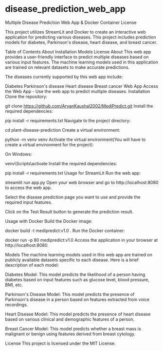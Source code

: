 # disease_prediction_web_app
Multiple Disease Prediction Web App & Docker Container
License

This project utilizes StreamLit and Docker to create an interactive web application for predicting various diseases. This project includes prediction models for diabetes, Parkinson's disease, heart disease, and breast cancer.

Table of Contents
About
Installation
Models
License
About
This web app provides a user-friendly interface to predict multiple diseases based on various input features. The machine learning models used in this application are trained on relevant datasets to make accurate predictions.

The diseases currently supported by this web app include:

Diabetes
Parkinson's disease
Heart disease
Breast cancer
Web App
Access the Web App - Use the web app to predict multiple diseases.
Installation
Clone the repository:

git clone https://github.com/AryanKaushal2002/MediPredict.git
Install the required dependencies:

pip install -r requirements.txt
Navigate to the project directory:

cd plant-disease-prediction
Create a virtual environment:

python -m venv venv
Activate the virtual environment(You will have to create a virtual environment for the project):

On Windows:

venv\Scripts\activate
Install the required dependencies:

pip install -r requirements.txt
Usage for StreamLit
Run the web app:

streamlit run app.py
Open your web browser and go to http://localhost:8080 to access the web app.

Select the disease prediction page you want to use and provide the required input features.

Click on the Test Result button to generate the prediction result.

Usage with Docker
Build the Docker image:

docker build -t medipredict:v1.0 .
Run the Docker container:

docker run -p 80 medipredict:v1.0
Access the application in your browser at http://localhost:8080.

Models
The machine learning models used in this web app are trained on publicly available datasets specific to each disease. Here is a brief description of each model:

Diabetes Model: This model predicts the likelihood of a person having diabetes based on input features such as glucose level, blood pressure, BMI, etc.

Parkinson's Disease Model: This model predicts the presence of Parkinson's disease in a person based on features extracted from voice recordings.

Heart Disease Model: This model predicts the presence of heart disease based on various clinical and demographic features of a person.

Breast Cancer Model: This model predicts whether a breast mass is malignant or benign using features derived from breast cytology.

License
This project is licensed under the MIT License. 

